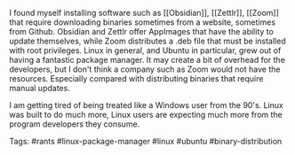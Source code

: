 I found myself installing software such as [[Obsidian]], [[Zettlr]], [[Zoom]]  that require downloading binaries sometimes from a website, sometimes from Github. Obsidian and Zettlr offer AppImages that have the ability to update themselves, while Zoom distributes a .deb file that must be installed with root privileges. Linux in general, and Ubuntu in particular, grew out of having a fantastic package manager. It may create a bit of overhead for the developers, but I don't think a company such as Zoom would not have the resources. Especially compared with distributing binaries that require manual updates. 

I am getting tired of being treated like a Windows user from the 90's. Linux was built to do much more, Linux users are expecting much more from the program developers they consume. 

Tags: #rants #linux-package-manager #linux #ubuntu #binary-distribution